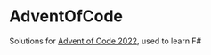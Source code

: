 # AdventOfCode

Solutions for [Advent of Code 2022](https://adventofcode.com/2022), used to learn F#

